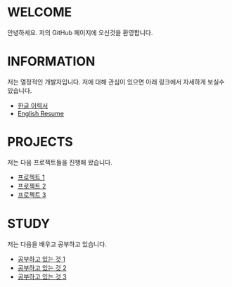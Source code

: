 # WELCOME

안녕하세요. 
저의 GitHub 페이지에 오신것을 환영합니다.

# INFORMATION

저는 열정적인 개발자입니다. 
저에 대해 관심이 있으면 아래 링크에서 자세하게 보실수 있습니다. 

- [한글 이력서](https://github.com/flyingmt/flyingmt.github.io/edit/master/resume.ko.md)
- [English Resume](https://github.com/flyingmt/flyingmt.github.io/edit/master/resume.en.md)

# PROJECTS

저는 다음 프로젝트들을 진행해 왔습니다. 

- [프로젝트 1](https://github.com/flyingmt/flyingmt.github.io/edit/master/projects/project01.md)
- [프로젝트 2](https://github.com/flyingmt/flyingmt.github.io/edit/master/projects/project02.md)
- [프로젝트 3](https://github.com/flyingmt/flyingmt.github.io/edit/master/projects/project03.md)

# STUDY

저는 다음을 배우고 공부하고 있습니다. 

- [공부하고 있는 것 1](https://github.com/flyingmt/flyingmt.github.io/edit/master/study/study01.md)
- [공부하고 있는 것 2](https://github.com/flyingmt/flyingmt.github.io/edit/master/study/study02.md)
- [공부하고 있는 것 3](https://github.com/flyingmt/flyingmt.github.io/edit/master/study/study03.md)

